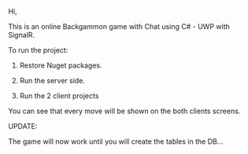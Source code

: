 Hi,

This is an online Backgammon game with Chat using C# - UWP with SignalR.

To run the project:

1) Restore Nuget packages.

2) Run the server side.

3) Run the 2 client projects

You can see that every move will be shown on the both clients screens.

UPDATE:

The game will now work until you will create the tables in the DB... 
